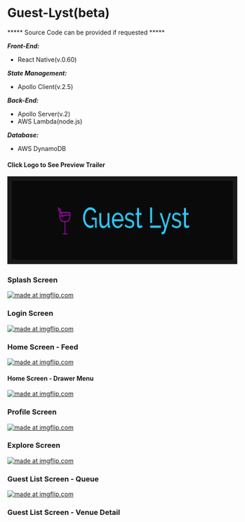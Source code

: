 # Guest-Lyst(beta)
***** Source Code can be provided if requested *****

***Front-End:***
- React Native(v.0.60)

***State Management:***
- Apollo Client(v.2.5)

***Back-End:***
- Apollo Server(v.2)
- AWS Lambda(node.js)

***Database:***
- AWS DynamoDB


#### Click Logo to See Preview Trailer
<a href="https://youtu.be/VodW1alZPFQ
" target="_blank"><img src="https://github.com/M-Krilano/Guest-Lyst/blob/master/guest_lyst_logo.png?raw=true" 
alt="IMAGE ALT TEXT HERE" width="540" height="180" border="10" /></a>



### Splash Screen
<a href="https://imgflip.com/gif/34cuak"><img src="https://i.imgflip.com/34cuak.gif" title="made at imgflip.com"/></a>
### Login Screen
<a href="https://imgflip.com/gif/34cugk"><img src="https://i.imgflip.com/34cugk.gif" title="made at imgflip.com"/></a>
### Home Screen - Feed
<a href="https://imgflip.com/gif/34ctci"><img src="https://i.imgflip.com/34ctci.gif" title="made at imgflip.com"/></a>
#### Home Screen - Drawer Menu
<a href="https://imgflip.com/gif/34ctl7"><img src="https://i.imgflip.com/34ctl7.gif" title="made at imgflip.com"/></a>
### Profile Screen
<a href="https://imgflip.com/gif/34ctrz"><img src="https://i.imgflip.com/34ctrz.gif" title="made at imgflip.com"/></a>
### Explore Screen
<a href="https://imgflip.com/gif/34ctz3"><img src="https://i.imgflip.com/34ctz3.gif" title="made at imgflip.com"/></a>
### Guest List Screen - Queue
<a href="https://imgflip.com/gif/34cu2k"><img src="https://i.imgflip.com/34cu2k.gif" title="made at imgflip.com"/></a>
### Guest List Screen - Venue Detail
